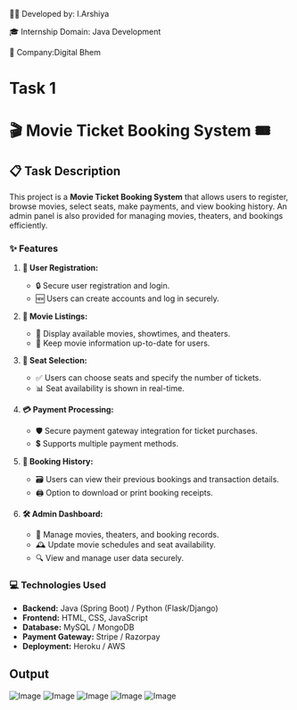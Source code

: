 👩‍💻 Developed by: I.Arshiya

🎓 Internship Domain: Java Development

🏢 Company:Digital Bhem

# Task 1

# 🎬 Movie Ticket Booking System 🎟️

## 📋 Task Description

This project is a **Movie Ticket Booking System** that allows users to register, browse movies, select seats, make payments, and view booking history. An admin panel is also provided for managing movies, theaters, and bookings efficiently.

### ✨ Features

1. **📝 User Registration:**

   * 🔒 Secure user registration and login.
   * 🆕 Users can create accounts and log in securely.

2. **🎥 Movie Listings:**

   * 📅 Display available movies, showtimes, and theaters.
   * 🔄 Keep movie information up-to-date for users.

3. **💺 Seat Selection:**

   * ✅ Users can choose seats and specify the number of tickets.
   * 📊 Seat availability is shown in real-time.

4. **💳 Payment Processing:**

   * 🛡️ Secure payment gateway integration for ticket purchases.
   * 💲 Supports multiple payment methods.

5. **📂 Booking History:**

   * 🗃️ Users can view their previous bookings and transaction details.
   * 🖨️ Option to download or print booking receipts.

6. **🛠️ Admin Dashboard:**

   * 📑 Manage movies, theaters, and booking records.
   * 🕰️ Update movie schedules and seat availability.
   * 🔍 View and manage user data securely.

### 💻 Technologies Used

* **Backend:** Java (Spring Boot) / Python (Flask/Django)
* **Frontend:** HTML, CSS, JavaScript
* **Database:** MySQL / MongoDB
* **Payment Gateway:** Stripe / Razorpay
* **Deployment:** Heroku / AWS

## Output
![Image](https://github.com/user-attachments/assets/d77903aa-3fb2-4566-b02d-cee7644deae2)
![Image](https://github.com/user-attachments/assets/f34481f1-45fd-47f1-b116-5d276e3a88f5)
![Image](https://github.com/user-attachments/assets/ab039271-ad1d-46b1-8d47-4710c23a69cf)
![Image](https://github.com/user-attachments/assets/90955f65-23cf-4823-a79f-c1d6232fdb80)
![Image](https://github.com/user-attachments/assets/22d2eb53-b8d7-4581-8a78-37d78b8700f0)
